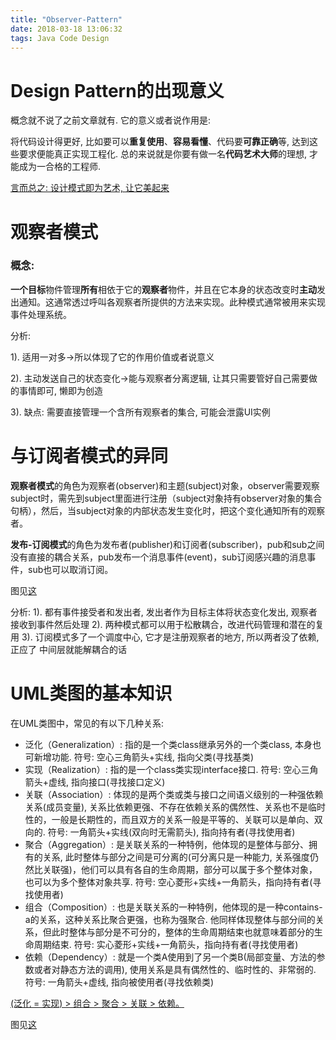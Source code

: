 ```yaml
---
title: "Observer-Pattern"
date: 2018-03-18 13:06:32
tags: Java Code Design
---
```




# Design Pattern的出现意义

概念就不说了之前文章就有. 它的意义或者说作用是:

将代码设计得更好, 比如要可以**重复使用**、**容易看懂**、代码要**可靠正确**等, 达到这些要求便能真正实现工程化. 总的来说就是你要有做一名**代码艺术大师**的理想, 才能成为一合格的工程师.

<u>言而总之: 设计模式即为艺术, 让它美起来</u>



# 观察者模式

### **概念:**

**一个目标**物件管理**所有**相依于它的**观察者**物件，并且在它本身的状态改变时**主动**发出通知。这通常透过呼叫各观察者所提供的方法来实现。此种模式通常被用来实现事件处理系统。

分析: 

1). 适用一对多->所以体现了它的作用价值或者说意义

2). 主动发送自己的状态变化->能与观察者分离逻辑, 让其只需要管好自己需要做的事情即可, 懒即为创造

3). 缺点: 需要直接管理一个含所有观察者的集合, 可能会泄露UI实例

# 与订阅者模式的异同

**观察者模式**的角色为观察者(observer)和主题(subject)对象，observer需要观察subject时，需先到subject里面进行注册（subject对象持有observer对象的集合句柄），然后，当subject对象的内部状态发生变化时，把这个变化通知所有的观察者。 

**发布-订阅模式**的角色为发布者(publisher)和订阅者(subscriber)，pub和sub之间没有直接的耦合关系，pub发布一个消息事件(event)，sub订阅感兴趣的消息事件，sub也可以取消订阅。

图见[这](https://www.cnblogs.com/lovesong/p/5272752.html)

分析:
1). 都有事件接受者和发出者, 发出者作为目标主体将状态变化发出, 观察者接收到事件然后处理
2). 两种模式都可以用于松散耦合，改进代码管理和潜在的复用
3). 订阅模式多了一个调度中心, 它才是注册观察者的地方, 所以两者没了依赖, 正应了 中间层就能解耦合的话

# UML类图的基本知识

在UML类图中，常见的有以下几种关系: 

- 泛化（Generalization）: 指的是一个类class继承另外的一个类class, 本身也可新增功能. 符号: 空心三角箭头+实线, 指向父类(寻找基类)
- 实现（Realization）: 指的是一个class类实现interface接口. 符号: 空心三角箭头+虚线, 指向接口(寻找接口定义) 
- 关联（Association）: 体现的是两个类或类与接口之间语义级别的一种强依赖关系(成员变量), 关系比依赖更强、不存在依赖关系的偶然性、关系也不是临时性的，一般是长期性的，而且双方的关系一般是平等的、关联可以是单向、双向的. 符号: 一角箭头+实线(双向时无需箭头), 指向持有者(寻找使用者)
- 聚合（Aggregation）: 是关联关系的一种特例，他体现的是整体与部分、拥有的关系, 此时整体与部分之间是可分离的(可分离只是一种能力, 关系强度仍然比关联强)，他们可以具有各自的生命周期，部分可以属于多个整体对象，也可以为多个整体对象共享. 符号: 空心菱形+实线+一角箭头，指向持有者(寻找使用者)
- 组合（Composition）: 也是关联关系的一种特例，他体现的是一种contains-a的关系，这种关系比聚合更强，也称为强聚合. 他同样体现整体与部分间的关系，但此时整体与部分是不可分的，整体的生命周期结束也就意味着部分的生命周期结束. 符号: 实心菱形+实线+一角箭头，指向持有者(寻找使用者)
- 依赖（Dependency）: 就是一个类A使用到了另一个类B(局部变量、方法的参数或者对静态方法的调用), 使用关系是具有偶然性的、临时性的、非常弱的. 符号: 一角箭头+虚线, 指向被使用者(寻找依赖类)

<u> (泛化 = 实现) > 组合 > 聚合 > 关联 > 依赖。</u>

图见[这](https://www.cnblogs.com/hoojo/p/uml_design.html#top)

